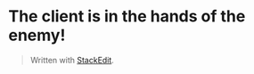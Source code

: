 
# The client is in the hands of the enemy!

> Written with [StackEdit](https://stackedit.io/).
<!--stackedit_data:
eyJoaXN0b3J5IjpbLTE2NTYzNjQ4NTJdfQ==
-->